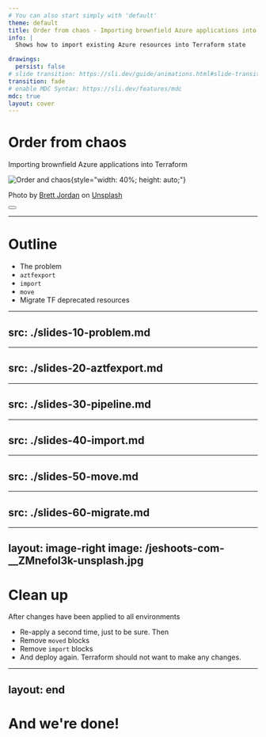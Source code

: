 ```yaml
---
# You can also start simply with 'default'
theme: default
title: Order from chaos - Importing brownfield Azure applications into Terraform
info: |
  Shows how to import existing Azure resources into Terraform state

drawings:
  persist: false
# slide transition: https://sli.dev/guide/animations.html#slide-transitions
transition: fade
# enable MDC Syntax: https://sli.dev/features/mdc
mdc: true
layout: cover
---
```


# Order from chaos

Importing brownfield Azure applications into Terraform

![Order and chaos](/brett-jordan-M3cxjDNiLlQ-unsplash.jpg){style="width: 40%; height: auto;"}

Photo by <a href="https://unsplash.com/@brett_jordan?utm_content=creditCopyText&utm_medium=referral&utm_source=unsplash">Brett Jordan</a> on <a href="https://unsplash.com/photos/brown-wooden-letter-blocks-on-white-surface-M3cxjDNiLlQ?utm_content=creditCopyText&utm_medium=referral&utm_source=unsplash">Unsplash</a>

<!-- <div @click="$slidev.nav.next" class="mt-12 py-1" hover:bg="white op-10">
  Press Space for next page <carbon:arrow-right />
</div> -->

<div class="abs-br m-6 text-xl">
  <button @click="$slidev.nav.openInEditor" title="Open in Editor" class="slidev-icon-btn">
    <carbon:edit />
  </button>
  <a href="https://github.com/flcdrg/csharp-refactoring-slidev" target="_blank" class="slidev-icon-btn">
    <carbon:logo-github />
  </a>
</div>

<!--
The last comment block of each slide will be treated as slide notes. It will be visible and editable in Presenter Mode along with the slide. [Read more in the docs](https://sli.dev/guide/syntax.html#notes)
-->

---

# Outline

* The problem
* `aztfexport`
* `import`
* `move`
* Migrate TF deprecated resources

---
src: ./slides-10-problem.md
---

---
src: ./slides-20-aztfexport.md
---

---
src: ./slides-30-pipeline.md
---

---
src: ./slides-40-import.md
---

---
src: ./slides-50-move.md
---

---
src: ./slides-60-migrate.md
---

---
layout: image-right
image: /jeshoots-com-__ZMnefoI3k-unsplash.jpg
---

# Clean up

After changes have been applied to all environments

* Re-apply a second time, just to be sure. Then
* Remove `moved` blocks
* Remove `import` blocks
* And deploy again. Terraform should not want to make any changes.

<PhotoCredit
authorLink="https://unsplash.com/@jeshoots?utm_content=creditCopyText&utm_medium=referral&utm_source=unsplash"
authorName="JESHOOTS.COM"
unsplashLink="https://unsplash.com/photos/person-holding-yellow-plastic-spray-bottle-__ZMnefoI3k?utm_content=creditCopyText&utm_medium=referral&utm_source=unsplash" />

---
layout: end
---

# And we're done!

<QRCode value="https://github.com/flcdrg/brownfield-terraform/" color="#FFFFFF" />

